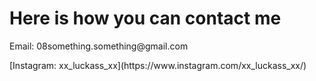 
<H1>Here is how you can contact me</H1>

<p>
  Email: 08something.something@gmail.com
</p>
<p>
  [Instagram: xx_luckass_xx](https://www.instagram.com/xx_luckass_xx/)
</p>
